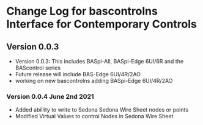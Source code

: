 # Change Log for bascontrolns Interface for Contemporary Controls

## Version 0.0.3

- Version 0.0.3: This includes BASpi-All, BASpi-Edge 6UI/6R and the BAScontrol series
- Future release will include BAS-Edge 6UI/4R/2AO
- working on new bascontrolns adding BASpi-Edge 6UI/4R/2AO

### Version 0.0.4 June 2nd 2021

- Added abillity to write to Sedona Sedona Wire Sheet nodes or points
- Modified Virtual Values to control Nodes in Sedona Wire Sheet
